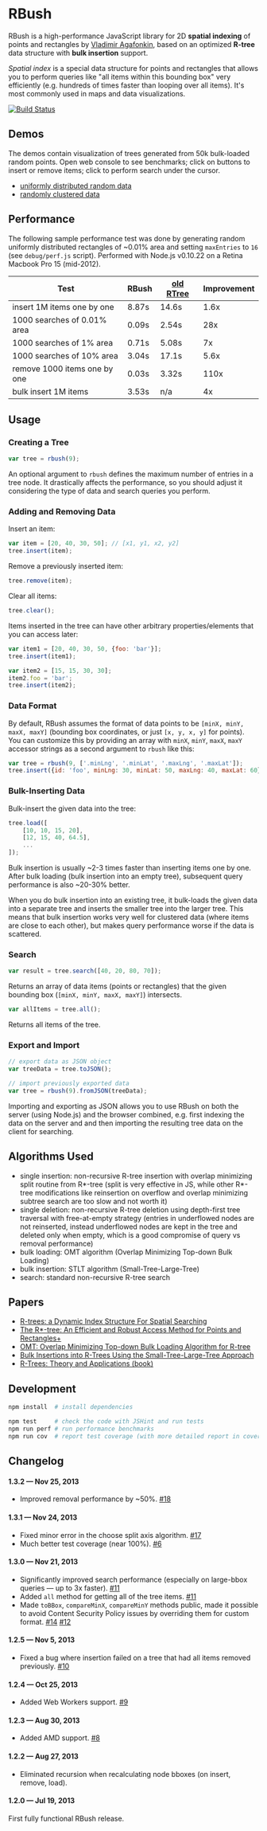 RBush
=====

RBush is a high-performance JavaScript library for 2D **spatial indexing** of points and rectangles
by [Vladimir Agafonkin](http://github.com/mourner),
based on an optimized **R-tree** data structure with **bulk insertion** support.

*Spatial index* is a special data structure for points and rectangles
that allows you to perform queries like "all items within this bounding box" very efficiently
(e.g. hundreds of times faster than looping over all items).
It's most commonly used in maps and data visualizations.

[![Build Status](https://travis-ci.org/mourner/rbush.png?branch=master)](https://travis-ci.org/mourner/rbush)

## Demos

The demos contain visualization of trees generated from 50k bulk-loaded random points.
Open web console to see benchmarks;
click on buttons to insert or remove items;
click to perform search under the cursor.

* [uniformly distributed random data](http://mourner.github.io/rbush/viz/viz-uniform.html)
* [randomly clustered data](http://mourner.github.io/rbush/viz/viz-cluster.html)

## Performance

The following sample performance test was done by generating
random uniformly distributed rectangles of ~0.01% area and setting `maxEntries` to `16`
(see `debug/perf.js` script).
Performed with Node.js v0.10.22 on a Retina Macbook Pro 15 (mid-2012).

Test                         | RBush  | [old RTree](https://github.com/imbcmdth/RTree) | Improvement
---------------------------- | ------ | ------ | ----
insert 1M items one by one   | 8.87s  | 14.6s  | 1.6x
1000 searches of 0.01% area  | 0.09s  | 2.54s  | 28x
1000 searches of 1% area     | 0.71s  | 5.08s  | 7x
1000 searches of 10% area    | 3.04s  | 17.1s  | 5.6x
remove 1000 items one by one | 0.03s  | 3.32s  | 110x
bulk insert 1M items         | 3.53s  | n/a    | 4x

## Usage

### Creating a Tree

```js
var tree = rbush(9);
```

An optional argument to `rbush` defines the maximum number of entries in a tree node.
It drastically affects the performance, so you should adjust it
considering the type of data and search queries you perform.

### Adding and Removing Data

Insert an item:

```js
var item = [20, 40, 30, 50]; // [x1, y1, x2, y2]
tree.insert(item);
```

Remove a previously inserted item:

```js
tree.remove(item);
```

Clear all items:

```js
tree.clear();
```

Items inserted in the tree can have other arbitrary properties/elements that you can access later:

```js
var item1 = [20, 40, 30, 50, {foo: 'bar'}];
tree.insert(item1);

var item2 = [15, 15, 30, 30];
item2.foo = 'bar';
tree.insert(item2);
```

### Data Format

By default, RBush assumes the format of data points to be `[minX, minY, maxX, maxY]`
(bounding box coordinates, or just `[x, y, x, y]` for points).
You can customize this by providing an array with `minX`, `minY`, `maxX`, `maxY` accessor strings
as a second argument to `rbush` like this:

```js
var tree = rbush(9, ['.minLng', '.minLat', '.maxLng', '.maxLat']);
tree.insert({id: 'foo', minLng: 30, minLat: 50, maxLng: 40, maxLat: 60});
```

### Bulk-Inserting Data

Bulk-insert the given data into the tree:

```js
tree.load([
	[10, 10, 15, 20],
	[12, 15, 40, 64.5],
	...
]);
```

Bulk insertion is usually ~2-3 times faster than inserting items one by one.
After bulk loading (bulk insertion into an empty tree), subsequent query performance is also ~20-30% better.

When you do bulk insertion into an existing tree, it bulk-loads the given data into a separate tree
and inserts the smaller tree into the larger tree.
This means that bulk insertion works very well for clustered data (where items are close to each other),
but makes query performance worse if the data is scattered.

### Search

```js
var result = tree.search([40, 20, 80, 70]);
```

Returns an array of data items (points or rectangles) that the given bounding box (`[minX, minY, maxX, maxY]`) intersects.

```js
var allItems = tree.all();
```

Returns all items of the tree.

### Export and Import

```js
// export data as JSON object
var treeData = tree.toJSON();

// import previously exported data
var tree = rbush(9).fromJSON(treeData);
```

Importing and exporting as JSON allows you to use RBush on both the server (using Node.js) and the browser combined,
e.g. first indexing the data on the server and and then importing the resulting tree data on the client for searching.

## Algorithms Used

* single insertion: non-recursive R-tree insertion with overlap minimizing split routine from R*-tree (split is very effective in JS, while other R*-tree modifications like reinsertion on overflow and overlap minimizing subtree search are too slow and not worth it)
* single deletion: non-recursive R-tree deletion using depth-first tree traversal with free-at-empty strategy (entries in underflowed nodes are not reinserted, instead underflowed nodes are kept in the tree and deleted only when empty, which is a good compromise of query vs removal performance)
* bulk loading: OMT algorithm (Overlap Minimizing Top-down Bulk Loading)
* bulk insertion: STLT algorithm (Small-Tree-Large-Tree)
* search: standard non-recursive R-tree search

## Papers

* [R-trees: a Dynamic Index Structure For Spatial Searching](http://www-db.deis.unibo.it/courses/SI-LS/papers/Gut84.pdf)
* [The R*-tree: An Efficient and Robust Access Method for Points and Rectangles+](http://dbs.mathematik.uni-marburg.de/publications/myPapers/1990/BKSS90.pdf)
* [OMT: Overlap Minimizing Top-down Bulk Loading Algorithm for R-tree](http://ftp.informatik.rwth-aachen.de/Publications/CEUR-WS/Vol-74/files/FORUM_18.pdf)
* [Bulk Insertions into R-Trees Using the Small-Tree-Large-Tree Approach](http://www.cs.arizona.edu/~bkmoon/papers/dke06-bulk.pdf)
* [R-Trees: Theory and Applications (book)](http://metro-natshar-31-71.brain.net.pk/articles/1852339772.pdf)

## Development

```bash
npm install  # install dependencies

npm test     # check the code with JSHint and run tests
npm run perf # run performance benchmarks
npm run cov  # report test coverage (with more detailed report in coverage/lcov-report/index.html)
```

## Changelog

#### 1.3.2 &mdash; Nov 25, 2013

- Improved removal performance by ~50%. [#18](https://github.com/mourner/rbush/pull/18)

#### 1.3.1 &mdash; Nov 24, 2013

- Fixed minor error in the choose split axis algorithm. [#17](https://github.com/mourner/rbush/pull/17)
- Much better test coverage (near 100%). [#6](https://github.com/mourner/rbush/issues/6)

#### 1.3.0 &mdash; Nov 21, 2013

- Significantly improved search performance (especially on large-bbox queries — up to 3x faster). [#11](https://github.com/mourner/rbush/pull/11)
- Added `all` method for getting all of the tree items. [#11](https://github.com/mourner/rbush/pull/11)
- Made `toBBox`, `compareMinX`, `compareMinY` methods public, made it possible to avoid Content Security Policy issues by overriding them for custom format. [#14](https://github.com/mourner/rbush/pull/14) [#12](https://github.com/mourner/rbush/pull/12)

#### 1.2.5 &mdash; Nov 5, 2013

- Fixed a bug where insertion failed on a tree that had all items removed previously. [#10](https://github.com/mourner/rbush/issues/10)

#### 1.2.4 &mdash; Oct 25, 2013

- Added Web Workers support. [#9](https://github.com/mourner/rbush/pull/9)

#### 1.2.3 &mdash; Aug 30, 2013

- Added AMD support. [#8](https://github.com/mourner/rbush/pull/8)

#### 1.2.2 &mdash; Aug 27, 2013

- Eliminated recursion when recalculating node bboxes (on insert, remove, load).

#### 1.2.0 &mdash; Jul 19, 2013

First fully functional RBush release.
